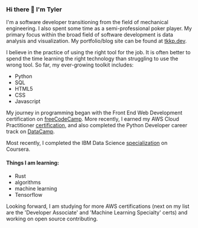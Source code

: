 ### Hi there 👋 I'm Tyler

I'm a software developer transitioning from the field of mechanical engineering. I also spent some time as a semi-professional poker player. My primary focus within the broad field of software development is data analysis and visualization. My portfolio/blog site can be found at [tkkp.dev](https://www.tkkp.dev).

I believe in the practice of using the right tool for the job. It is often better to spend the time learning the right technology than struggling to use the wrong tool. So far, my ever-growing toolkit includes:
* Python
* SQL
* HTML5
* CSS
* Javascript

My journey in programming began with the Front End Web Development certification on [freeCodeCamp](https://www.freecodecamp.org/certification/tylerkkp/legacy-front-end). More recently, I earned my AWS Cloud Practitioner [certification](https://www.youracclaim.com/badges/f142cf26-043e-47b4-833e-2008968aa34f?source=linked_in_profile), and also completed the Python Developer career track on [DataCamp](https://www.datacamp.com/statement-of-accomplishment/track/f2bb1095c87e4d9997100dbe202b061078665111). 

Most recently, I completed the IBM Data Science [specialization](https://coursera.org/share/05bc6192c8be91d100f78dacfadef488) on Coursera. 

#### Things I am learning:
* Rust
* algorithms
* machine learning
* Tensorflow

Looking forward, I am studying for more AWS certifications (next on my list are the 'Developer Associate' and 'Machine Learning Specialty' certs) and working on open source contributing. 

<!--
**tylerkkp/tylerkkp** is a ✨ _special_ ✨ repository because its `README.md` (this file) appears on your GitHub profile.

Here are some ideas to get you started:

- 🔭 I’m currently working on ...
- 🌱 I’m currently learning ...
- 👯 I’m looking to collaborate on ...
- 🤔 I’m looking for help with ...
- 💬 Ask me about ...
- 📫 How to reach me: ...
- 😄 Pronouns: ...
- ⚡ Fun fact: ...
-->

